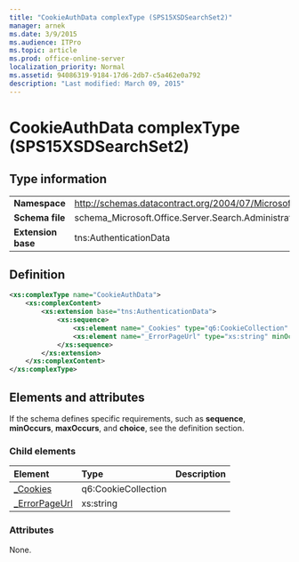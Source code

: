 ```yaml
---
title: "CookieAuthData complexType (SPS15XSDSearchSet2)"
manager: arnek
ms.date: 3/9/2015
ms.audience: ITPro
ms.topic: article
ms.prod: office-online-server
localization_priority: Normal
ms.assetid: 94086319-9184-17d6-2db7-c5a462e0a792
description: "Last modified: March 09, 2015"
---
```


# CookieAuthData complexType (SPS15XSDSearchSet2)

 
  
## Type information

|||
|:-----|:-----|
|**Namespace** <br/> |http://schemas.datacontract.org/2004/07/Microsoft.Office.Server.Search.Administration  <br/> |
|**Schema file** <br/> |schema_Microsoft.Office.Server.Search.Administration.xsd  <br/> |
|**Extension base** <br/> |tns:AuthenticationData  <br/> |
   
## Definition

```XML
<xs:complexType name="CookieAuthData">
    <xs:complexContent>
        <xs:extension base="tns:AuthenticationData">
            <xs:sequence>
                <xs:element name="_Cookies" type="q6:CookieCollection" minOccurs="0"></xs:element>
                <xs:element name="_ErrorPageUrl" type="xs:string" minOccurs="0"></xs:element>
            </xs:sequence>
        </xs:extension>
    </xs:complexContent>
</xs:complexType>

```

## Elements and attributes

If the schema defines specific requirements, such as **sequence**, **minOccurs**, **maxOccurs**, and **choice**, see the definition section. 
  
### Child elements

|**Element**|**Type**|**Description**|
|:-----|:-----|:-----|
|[_Cookies](_cookies-element-cookieauthdata-complextypesps15xsdsearchset2.md) <br/> |q6:CookieCollection  <br/> ||
|[_ErrorPageUrl](_errorpageurl-element-cookieauthdata-complextypesps15xsdsearchset2.md) <br/> |xs:string  <br/> ||
   
### Attributes

None.
  

